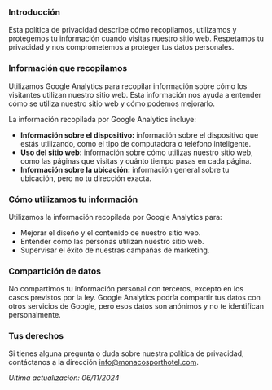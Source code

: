 ### Introducción

Esta política de privacidad describe cómo recopilamos, utilizamos y protegemos tu información cuando visitas nuestro sitio web. Respetamos tu privacidad y nos comprometemos a proteger tus datos personales.

### Información que recopilamos

Utilizamos Google Analytics para recopilar información sobre cómo los visitantes utilizan nuestro sitio web. Esta información nos ayuda a entender cómo se utiliza nuestro sitio web y cómo podemos mejorarlo.

La información recopilada por Google Analytics incluye:

- **Información sobre el dispositivo:** información sobre el dispositivo que estás utilizando, como el tipo de computadora o teléfono inteligente.
- **Uso del sitio web:** información sobre cómo utilizas nuestro sitio web, como las páginas que visitas y cuánto tiempo pasas en cada página.
- **Información sobre la ubicación:** información general sobre tu ubicación, pero no tu dirección exacta.

### Cómo utilizamos tu información

Utilizamos la información recopilada por Google Analytics para:

- Mejorar el diseño y el contenido de nuestro sitio web.
- Entender cómo las personas utilizan nuestro sitio web.
- Supervisar el éxito de nuestras campañas de marketing.

### Compartición de datos

No compartimos tu información personal con terceros, excepto en los casos previstos por la ley. Google Analytics podría compartir tus datos con otros servicios de Google, pero esos datos son anónimos y no te identifican personalmente.

### Tus derechos

Si tienes alguna pregunta o duda sobre nuestra política de privacidad, contáctanos a la dirección [info@monacosporthotel.com](mailto:info@monacosporthotel.com).

_Ultima actualización: 06/11/2024_
